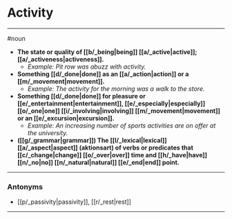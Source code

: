 # Activity
---
#noun
- **The state or quality of [[b/_being|being]] [[a/_active|active]]; [[a/_activeness|activeness]].**
	- _Example: Pit row was abuzz with activity._
- **Something [[d/_done|done]] as an [[a/_action|action]] or a [[m/_movement|movement]].**
	- _Example: The activity for the morning was a walk to the store._
- **Something [[d/_done|done]] for pleasure or [[e/_entertainment|entertainment]], [[e/_especially|especially]] [[o/_one|one]] [[i/_involving|involving]] [[m/_movement|movement]] or an [[e/_excursion|excursion]].**
	- _Example: An increasing number of sports activities are on offer at the university._
- **([[g/_grammar|grammar]]) The [[l/_lexical|lexical]] [[a/_aspect|aspect]] (aktionsart) of verbs or predicates that [[c/_change|change]] [[o/_over|over]] time and [[h/_have|have]] [[n/_no|no]] [[n/_natural|natural]] [[e/_end|end]] point.**
---
### Antonyms
- [[p/_passivity|passivity]], [[r/_rest|rest]]
---
